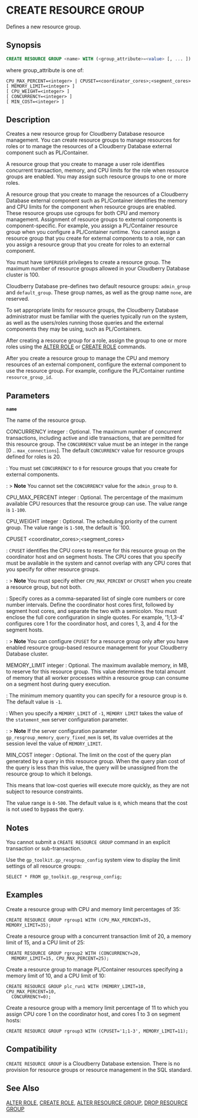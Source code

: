 # CREATE RESOURCE GROUP

Defines a new resource group.

## Synopsis

```sql
CREATE RESOURCE GROUP <name> WITH (<group_attribute>=<value> [, ... ])
```

where group_attribute is one of:

```
CPU_MAX_PERCENT=<integer> | CPUSET=<coordinator_cores>;<segment_cores>
[ MEMORY_LIMIT=<integer> ]
[ CPU_WEIGHT=<integer> ]
[ CONCURRENCY=<integer> ]
[ MIN_COST=<integer> ]
```

## Description

Creates a new resource group for Cloudberry Database resource management. You can create resource groups to manage resources for roles or to manage the resources of a Cloudberry Database external component such as PL/Container.

A resource group that you create to manage a user role identifies concurrent transaction, memory, and CPU limits for the role when resource groups are enabled. You may assign such resource groups to one or more roles.

A resource group that you create to manage the resources of a Cloudberry Database external component such as PL/Container identifies the memory and CPU limits for the component when resource groups are enabled. These resource groups use cgroups for both CPU and memory management. Assignment of resource groups to external components is component-specific. For example, you assign a PL/Container resource group when you configure a PL/Container runtime. You cannot assign a resource group that you create for external components to a role, nor can you assign a resource group that you create for roles to an external component.

You must have `SUPERUSER` privileges to create a resource group. The maximum number of resource groups allowed in your Cloudberry Database cluster is 100.

Cloudberry Database pre-defines two default resource groups: `admin_group` and `default_group`. These group names, as well as the group name `none`, are reserved.

To set appropriate limits for resource groups, the Cloudberry Database administrator must be familiar with the queries typically run on the system, as well as the users/roles running those queries and the external components they may be using, such as PL/Containers.

After creating a resource group for a role, assign the group to one or more roles using the [ALTER ROLE](/docs/sql-statements/sql-stmt-alter-role.md) or [CREATE ROLE](/docs/sql-statements/sql-stmt-create-role.md) commands.

After you create a resource group to manage the CPU and memory resources of an external component, configure the external component to use the resource group. For example, configure the PL/Container runtime `resource_group_id`.

## Parameters

**`name`**

The name of the resource group.

CONCURRENCY integer
:   Optional. The maximum number of concurrent transactions, including active and idle transactions, that are permitted for this resource group. The `CONCURRENCY` value must be an integer in the range [0 .. `max_connections`]. The default `CONCURRENCY` value for resource groups defined for roles is 20.

:   You must set `CONCURRENCY` to `0` for resource groups that you create for external components.

:   > **Note** You cannot set the `CONCURRENCY` value for the `admin_group` to `0`.

CPU_MAX_PERCENT integer
:   Optional. The percentage of the maximum available CPU resources that the resource group can use. The value range is `1-100`. 

CPU_WEIGHT integer
:   Optional. The scheduling priority of the current group. The value range is `1-500`, the default is `100. 

CPUSET <coordinator_cores>;<segment_cores>

:   `CPUSET` identifies the CPU cores to reserve for this resource group on the coordinator host and on segment hosts. The CPU cores that you specify must be available in the system and cannot overlap with any CPU cores that you specify for other resource groups.

:   > **Note** You must specify either `CPU_MAX_PERCENT` or `CPUSET` when you create a resource group, but not both.

:   Specify cores as a comma-separated list of single core numbers or core number intervals. Define the coordinator host cores first, followed by segment host cores, and separate the two with a semicolon. You must enclose the full core configuration in single quotes. For example, '1;1,3-4' configures core 1 for the coordinator host, and cores 1, 3, and 4 for the segment hosts.

:   > **Note** You can configure `CPUSET` for a resource group only after you have enabled resource group-based resource management for your Cloudberry Database cluster.

MEMORY_LIMIT integer
:   Optional. The maximum available memory, in MB, to reserve for this resource group. This value determines the total amount of memory that all worker processes within a resource group can consume on a segment host during query execution. 

:   The minimum memory quantity you can specify for a resource group is `0`. The default value is `-1`. 

:   When you specify a `MEMORY_LIMIT` of `-1`, `MEMORY LIMIT` takes the value of the `statement_mem` server configuration parameter. 

:   > **Note** If the server configuration parameter `gp_resgroup_memory_query_fixed_mem` is set, its value overrides at the session level the value of `MEMORY_LIMIT`.

MIN_COST integer
:   Optional. The limit on the cost of the query plan generated by a query in this resource group. When the query plan cost of the query is less than this value, the query will be unassigned from the resource group to which it belongs. 

This means that low-cost queries will execute more quickly, as they are not subject to resource constraints. 

The value range is `0-500`. The default value is `0`, which means that the cost is not used to bypass the query. 

## Notes

You cannot submit a `CREATE RESOURCE GROUP` command in an explicit transaction or sub-transaction.

Use the `gp_toolkit.gp_resgroup_config` system view to display the limit settings of all resource groups:

```
SELECT * FROM gp_toolkit.gp_resgroup_config;
```

## Examples

Create a resource group with CPU and memory limit percentages of 35:

```
CREATE RESOURCE GROUP rgroup1 WITH (CPU_MAX_PERCENT=35, MEMORY_LIMIT=35);
```

Create a resource group with a concurrent transaction limit of 20, a memory limit of 15, and a CPU limit of 25:

```
CREATE RESOURCE GROUP rgroup2 WITH (CONCURRENCY=20, 
  MEMORY_LIMIT=15, CPU_MAX_PERCENT=25);
```

Create a resource group to manage PL/Container resources specifying a memory limit of 10, and a CPU limit of 10:

```
CREATE RESOURCE GROUP plc_run1 WITH (MEMORY_LIMIT=10, CPU_MAX_PERCENT=10,
  CONCURRENCY=0);
```

Create a resource group with a memory limit percentage of 11 to which you assign CPU core 1 on the coordinator host, and cores 1 to 3 on segment hosts:

```
CREATE RESOURCE GROUP rgroup3 WITH (CPUSET='1;1-3', MEMORY_LIMIT=11);
```

## Compatibility

`CREATE RESOURCE GROUP` is a Cloudberry Database extension. There is no provision for resource groups or resource management in the SQL standard.

## See Also

[ALTER ROLE](/docs/sql-statements/sql-stmt-alter-role.md), [CREATE ROLE](/docs/sql-statements/sql-stmt-create-role.md), [ALTER RESOURCE GROUP](/docs/sql-statements/sql-stmt-alter-resource-group.md), [DROP RESOURCE GROUP](/docs/sql-statements/sql-stmt-drop-resource-group.md)




